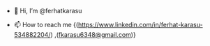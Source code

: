 - 👋 Hi, I’m @ferhatkarasu

- 📫 How to reach me {(https://www.linkedin.com/in/ferhat-karasu-534882204/) ,(fkarasu6348@gmail.com)}

<!---
ferhatkarasu/ferhatkarasu is a ✨ special ✨ repository because its `README.md` (this file) appears on your GitHub profile.
You can click the Preview link to take a look at your changes.
--->
